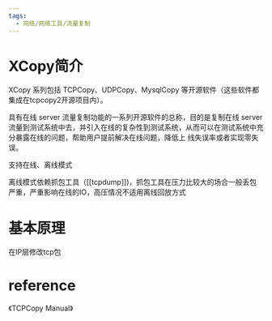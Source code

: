 ```yaml
---
tags:
  - 网络/网络工具/流量复制
---
```

# XCopy简介

XCopy 系列包括 TCPCopy、UDPCopy、MysqlCopy 等开源软件（这些软件都集成在tcpcopy2开源项目内）。

具有在线 server 流量复制功能的一系列开源软件的总称，目的是复制在线 server 流量到测试系统中去，并引入在线的复杂性到测试系统，从而可以在测试系统中充分暴露在线的问题，帮助用户提前解决在线问题，降低上 线失误率或者实现零失误。

支持在线、离线模式

离线模式依赖抓包工具（[[tcpdump]])，抓包工具在压力比较大的场合一般丢包严重，严重影响在线的IO，高压情况不适用离线回放方式


# 基本原理

在IP层修改tcp包

# reference

《TCPCopy Manual》